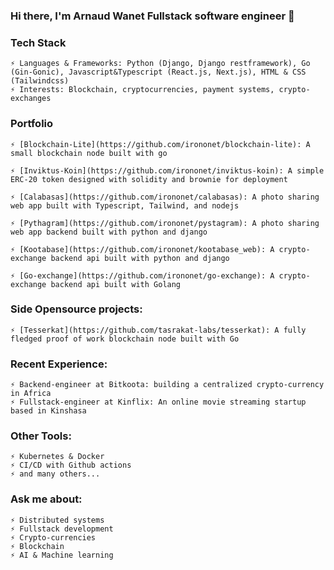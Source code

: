 ### Hi there, I'm Arnaud Wanet Fullstack software engineer 👋

<!--
**IronOnet/irononet** is a ✨ _special_ ✨ repository because its `README.md` (this file) appears on your GitHub profile.

Here are some ideas to get you started:

- 🔭 I’m currently working on ...
- 🌱 I’m currently learning ...
- 👯 I’m looking to collaborate on ...
- 🤔 I’m looking for help with ...
- 💬 Ask me about ...
- 📫 How to reach me: ...
- 😄 Pronouns: ...
- ⚡ Fun fact: ...
-->

### Tech Stack 

    ⚡ Languages & Frameworks: Python (Django, Django restframework), Go (Gin-Gonic), Javascript&Typescript (React.js, Next.js), HTML & CSS (Tailwindcss)
    ⚡ Interests: Blockchain, cryptocurrencies, payment systems, crypto-exchanges 


### Portfolio 

    ⚡ [Blockchain-Lite](https://github.com/irononet/blockchain-lite): A small blockchain node built with go 
  
    ⚡ [Inviktus-Koin](https://github.com/irononet/inviktus-koin): A simple ERC-20 token designed with solidity and brownie for deployment 

    ⚡ [Calabasas](https://github.com/irononet/calabasas): A photo sharing web app built with Typescript, Tailwind, and nodejs

    ⚡ [Pythagram](https://github.com/irononet/pystagram): A photo sharing web app backend built with python and django 

    ⚡ [Kootabase](https://github.com/irononet/kootabase_web): A crypto-exchange backend api built with python and django 

    ⚡ [Go-exchange](https://github.com/irononet/go-exchange): A crypto-exchange backend api built with Golang


### Side Opensource projects: 

    ⚡ [Tesserkat](https://github.com/tasrakat-labs/tesserkat): A fully fledged proof of work blockchain node built with Go


### Recent Experience: 

    ⚡ Backend-engineer at Bitkoota: building a centralized crypto-currency in Africa  
    ⚡ Fullstack-engineer at Kinflix: An online movie streaming startup based in Kinshasa


### Other Tools: 

    ⚡ Kubernetes & Docker 
    ⚡ CI/CD with Github actions 
    ⚡ and many others... 


### Ask me about: 

    ⚡ Distributed systems 
    ⚡ Fullstack development 
    ⚡ Crypto-currencies 
    ⚡ Blockchain 
    ⚡ AI & Machine learning 